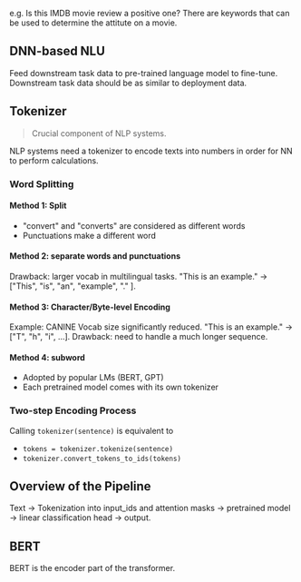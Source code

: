 e.g. Is this IMDB movie review a positive one?
There are keywords that can be used to determine the attitute on a movie.

## DNN-based NLU
Feed downstream task data to pre-trained language model to fine-tune. Downstream task data should be as similar to deployment data. 

## Tokenizer
> Crucial component of NLP systems. 

NLP systems need a tokenizer to encode texts into numbers in order for NN to perform calculations.

### Word Splitting
#### Method 1: Split
- "convert" and "converts" are considered as different words
- Punctuations make a different word
#### Method 2: separate words and punctuations
Drawback: larger vocab in multilingual tasks.
"This is an example." -> ["This", "is", "an", "example", "." ].

#### Method 3: Character/Byte-level Encoding
Example: CANINE
Vocab size significantly reduced.
"This is an example." -> ["T", "h", "i", ...].
Drawback: need to handle a much longer sequence. 
#### Method 4: subword
- Adopted by popular LMs (BERT, GPT)
- Each pretrained model comes with its own tokenizer

### Two-step Encoding Process
Calling `tokenizer(sentence)` is equivalent to
- `tokens = tokenizer.tokenize(sentence)`
- `tokenizer.convert_tokens_to_ids(tokens)`

## Overview of the Pipeline
Text -> Tokenization into input_ids and attention masks -> pretrained model -> linear classification head -> output.

## BERT
BERT is the encoder part of the transformer.



